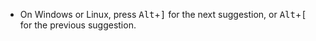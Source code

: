 - On Windows or Linux, press <kbd>Alt</kbd>+<kbd>]</kbd> for the next suggestion, or <kbd>Alt</kbd>+<kbd>[</kbd> for the previous suggestion.